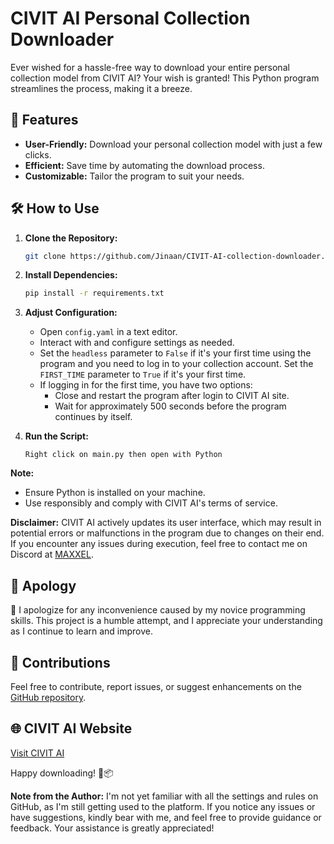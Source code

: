 # CIVIT AI Personal Collection Downloader


Ever wished for a hassle-free way to download your entire personal collection model from CIVIT AI? Your wish is granted! This Python program streamlines the process, making it a breeze.

## 🚀 Features

- **User-Friendly:** Download your personal collection model with just a few clicks.
- **Efficient:** Save time by automating the download process.
- **Customizable:** Tailor the program to suit your needs.

## 🛠️ How to Use

1. **Clone the Repository:**
    ```bash
    git clone https://github.com/Jinaan/CIVIT-AI-collection-downloader.git
    ```

2. **Install Dependencies:**
    ```bash
    pip install -r requirements.txt
    ```

3. **Adjust Configuration:**
    - Open `config.yaml` in a text editor.
    - Interact with and configure settings as needed.
    - Set the `headless` parameter to `False` if it's your first time using the program and you need to log in to your collection account.
      Set the `FIRST_TIME` parameter to `True` if it's your first time.
    - If logging in for the first time, you have two options:
        - Close and restart the program after login to CIVIT AI site.
        - Wait for approximately 500 seconds before the program continues by itself.

4. **Run the Script:**
   
    ```Right click on main.py then open with Python ```


**Note:**
- Ensure Python is installed on your machine.
- Use responsibly and comply with CIVIT AI's terms of service.
  
**Disclaimer:**
CIVIT AI actively updates its user interface, which may result in potential errors or malfunctions in the program due to changes on their end. If you encounter any issues during execution, feel free to contact me on Discord at [MAXXEL](https://discordapp.com/users/1206246906926206989).

## 📣 Apology
🙏 I apologize for any inconvenience caused by my novice programming skills. This project is a humble attempt, and I appreciate your understanding as I continue to learn and improve.

## 🤝 Contributions
Feel free to contribute, report issues, or suggest enhancements on the [GitHub repository](https://github.com/Jinaan/CIVIT-AI-collection-downloader).

## 🌐 CIVIT AI Website
[Visit CIVIT AI](https://civitai.com/)

Happy downloading! 🤖📦
 
 
 
 
 
**Note from the Author:**
I'm not yet familiar with all the settings and rules on GitHub, as I'm still getting used to the platform. If you notice any issues or have suggestions, kindly bear with me, and feel free to provide guidance or feedback. Your assistance is greatly appreciated!

